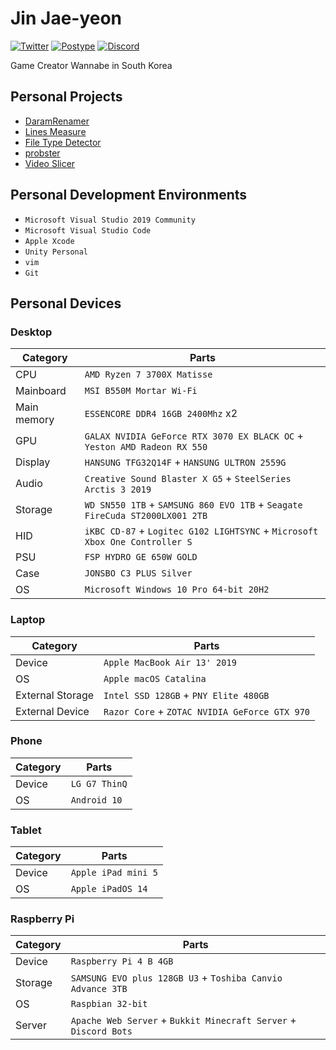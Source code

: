 # Jin Jae-yeon

[![Twitter](https://img.shields.io/badge/Twitter-daelumgi-blue)](https://twitter.com/daelumgi) [![Postype](https://img.shields.io/badge/Postype-daelumgi-yellowgreen)](https://daram.in) [![Discord](https://img.shields.io/badge/Discord-Daelumgi%237186-lightgrey)](#)

Game Creator Wannabe in South Korea

## Personal Projects
- [DaramRenamer](https://github.com/daramkun/DaramRenamer)
- [Lines Measure](https://github.com/daramkun/Lines-Measure)
- [File Type Detector](https://github.com/daramkun/FileTypeDetector)
- [probster](https://github.com/daramkun/probster)
- [Video Slicer](https://github.com/daramkun/VideoSlicer)

## Personal Development Environments
- `Microsoft Visual Studio 2019 Community`
- `Microsoft Visual Studio Code`
- `Apple Xcode`
- `Unity Personal`
- `vim`
- `Git`

## Personal Devices
### Desktop
|Category|Parts|
|--------|-----|
|CPU|`AMD Ryzen 7 3700X Matisse`|
|Mainboard|`MSI B550M Mortar Wi-Fi`|
|Main memory|`ESSENCORE DDR4 16GB 2400Mhz` x2|
|GPU|`GALAX NVIDIA GeForce RTX 3070 EX BLACK OC` + `Yeston AMD Radeon RX 550`|
|Display|`HANSUNG TFG32Q14F` + `HANSUNG ULTRON 2559G`|
|Audio|`Creative Sound Blaster X G5` + `SteelSeries Arctis 3 2019`|
|Storage|`WD SN550 1TB` + `SAMSUNG 860 EVO 1TB` + `Seagate FireCuda ST2000LX001 2TB`|
|HID|`iKBC CD-87` + `Logitec G102 LIGHTSYNC` + `Microsoft Xbox One Controller S`|
|PSU|`FSP HYDRO GE 650W GOLD`|
|Case|`JONSBO C3 PLUS Silver`|
|OS|`Microsoft Windows 10 Pro 64-bit 20H2`|

### Laptop
|Category|Parts|
|--------|-----|
|Device|`Apple MacBook Air 13' 2019`|
|OS|`Apple macOS Catalina`|
|External Storage|`Intel SSD 128GB` + `PNY Elite 480GB`|
|External Device|`Razor Core` + `ZOTAC NVIDIA GeForce GTX 970`|

### Phone
|Category|Parts|
|--------|-----|
|Device|`LG G7 ThinQ`|
|OS|`Android 10`|

### Tablet
|Category|Parts|
|--------|-----|
|Device|`Apple iPad mini 5`|
|OS|`Apple iPadOS 14`|

### Raspberry Pi
|Category|Parts|
|--------|-----|
|Device|`Raspberry Pi 4 B 4GB`|
|Storage|`SAMSUNG EVO plus 128GB U3` + `Toshiba Canvio Advance 3TB`|
|OS|`Raspbian 32-bit`|
|Server|`Apache Web Server` + `Bukkit Minecraft Server` + `Discord Bots`|
